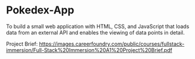 # Pokedex-App

To build a small web application with HTML, CSS, and JavaScript that loads
data from an external API and enables the viewing of data points in detail.

Project Brief: https://images.careerfoundry.com/public/courses/fullstack-immersion/Full-Stack%20Immersion%20A1%20Project%20Brief.pdf